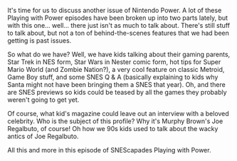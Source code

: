 It's time for us to discuss another issue of Nintendo Power. A lot of these Playing with Power episodes have been broken up into two parts lately, but with this one... well... there just isn't as much to talk about. There's still stuff to talk about, but not a ton of behind-the-scenes features that we had been getting is past issues.

So what do we have? Well, we have kids talking about their gaming parents, Star Trek in NES form, Star Wars in Nester comic form, hot tips for Super Mario World (and Zombie Nation?), a very cool feature on classic Metroid, Game Boy stuff, and some SNES Q & A (basically explaining to kids why Santa might not have been bringing them a SNES that year). Oh, and there are SNES previews so kids could be teased by all the games they probably weren't going to get yet.

Of course, what kid's magazine could leave out an interview with a beloved celebrity. Who is the subject of this profile? Why it's Murphy Brown's Joe Regalbuto, of course! Oh how we 90s kids used to talk about the wacky antics of Joe Regalbuto.

All this and more in this episode of SNEScapades Playing with Power.
